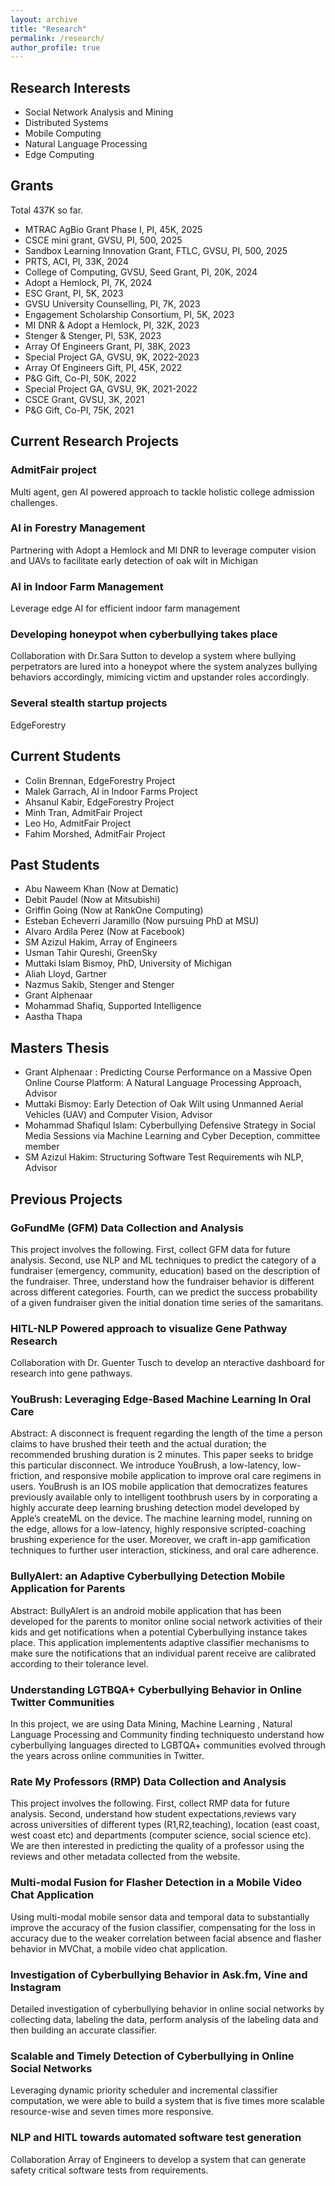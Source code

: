 ```yaml
---
layout: archive
title: "Research"
permalink: /research/
author_profile: true
---
```


## Research Interests

<ul>
    <li>Social Network Analysis and Mining</li>
    <li>Distributed Systems</li>
    <li>Mobile Computing</li>
    <li>Natural Language Processing</li>
    <li>Edge Computing</li>
</ul>


## Grants

Total 437K so far.
<ul>
    <li> MTRAC AgBio Grant Phase I, PI, 45K, 2025</li>
    <li> CSCE mini grant, GVSU, PI, 500, 2025</li>
    <li> Sandbox Learning Innovation Grant, FTLC, GVSU, PI, 500, 2025</li>
    <li> PRTS, ACI, PI, 33K, 2024</li>
    <li> College of Computing, GVSU, Seed Grant, PI, 20K, 2024</li>
    <li> Adopt a Hemlock, PI, 7K, 2024</li>
    <li> ESC Grant, PI, 5K, 2023</li>
    <li> GVSU University Counselling, PI, 7K, 2023</li>
    <li> Engagement Scholarship Consortium, PI, 5K, 2023</li>
    <li> MI DNR & Adopt a Hemlock, PI, 32K, 2023</li>
    <li> Stenger & Stenger, PI, 53K, 2023</li>
    <li> Array Of Engineers Grant, PI, 38K, 2023</li>
    <li> Special Project GA, GVSU, 9K,  2022-2023</li>
    <li> Array Of Engineers Gift, PI, 45K, 2022</li>
    <li> P&G Gift, Co-PI, 50K, 2022</li>
    <li> Special Project GA, GVSU, 9K, 2021-2022</li>
    <li> CSCE Grant, GVSU, 3K, 2021</li>
    <li> P&G Gift, Co-PI, 75K, 2021</li>
</ul>


## Current Research Projects

### AdmitFair project
Multi agent, gen AI powered approach to tackle holistic college admission challenges.

### AI in Forestry Management
Partnering with Adopt a Hemlock and MI DNR to leverage computer vision and UAVs to facilitate early detection of oak wilt in Michigan

### AI in Indoor Farm Management
Leverage edge AI for efficient indoor farm management

### Developing honeypot when cyberbullying takes place
Collaboration with Dr.Sara Sutton to develop a system where bullying perpetrators are lured into a honeypot where the system analyzes bullying behaviors accordingly, mimicing victim and upstander roles accordingly.

### Several stealth startup projects
EdgeForestry


## Current Students
<ul> 
    <li> Colin Brennan, EdgeForestry Project</li>
    <li> Malek Garrach, AI in Indoor Farms Project</li>
    <li> Ahsanul Kabir, EdgeForestry Project</li>
    <li> Minh Tran, AdmitFair Project</li>
    <li> Leo Ho, AdmitFair Project</li>
    <li> Fahim Morshed, AdmitFair Project</li>
</ul>



## Past Students

<ul>
    <li> Abu Naweem Khan (Now at Dematic)</li>
    <li> Debit Paudel (Now at Mitsubishi)</li>
    <li> Griffin Going (Now at RankOne Computing)</li>
    <li> Esteban Echeverri Jaramillo (Now pursuing PhD at MSU)</li>
    <li> Alvaro Ardila Perez (Now at Facebook)</li>
    <li> SM Azizul Hakim, Array of Engineers</li>
    <li> Usman Tahir Qureshi, GreenSky</li>
    <li> Muttaki Islam Bismoy, PhD, University of Michigan</li>
    <li> Aliah Lloyd, Gartner</li>
    <li> Nazmus Sakib, Stenger and Stenger </li>
    <li> Grant Alphenaar</li>
    <li> Mohammad Shafiq, Supported Intelligence</li>
    <li> Aastha Thapa</li>
</ul>



## Masters Thesis
<ul>
    <li> Grant Alphenaar : Predicting Course Performance on a Massive Open Online Course Platform: A Natural Language Processing Approach, Advisor </li>
    <li> Muttaki Bismoy: Early Detection of Oak Wilt using Unmanned Aerial Vehicles (UAV) and Computer Vision, Advisor</li>
    <li> Mohammad Shafiqul Islam: Cyberbullying Defensive Strategy in Social Media Sessions via Machine Learning and Cyber Deception, committee member</li>
    <li> SM Azizul Hakim: Structuring Software Test Requirements wih NLP, Advisor</li>
</ul>


## Previous Projects

### GoFundMe (GFM) Data Collection and Analysis
This project involves the following. First, collect GFM data for future analysis. Second, use NLP and ML techniques to predict the category of a fundraiser (emergency, community, education) based on the description of the fundraiser. Three, understand how the fundraiser behavior is different across different categories. Fourth, can we predict the success probability of a given fundraiser given the initial donation time series of the samaritans.

### HITL-NLP Powered approach to visualize Gene Pathway Research
Collaboration with Dr. Guenter Tusch to develop an nteractive dashboard for research into gene pathways.


### YouBrush: Leveraging Edge-Based Machine Learning In Oral Care


Abstract: A disconnect is frequent regarding the length of the time a person claims to have brushed their teeth and the actual duration; the recommended brushing duration is 2 minutes. This paper seeks to bridge this particular disconnect. We introduce YouBrush, a low-latency, low-friction, and responsive mobile application to improve oral care regimens in users. YouBrush is an IOS mobile application that democratizes features previously available only to intelligent toothbrush users by in corporating a highly accurate deep learning brushing detection model developed by Apple’s createML on the device. The machine learning model, running on the edge, allows for a low-latency, highly responsive scripted-coaching brushing experience for the user. Moreover, we craft in-app gamification techniques to further user interaction, stickiness, and oral care adherence.


### BullyAlert: an Adaptive Cyberbullying Detection Mobile Application for Parents

Abstract: BullyAlert is an android mobile application that has been developed for the parents to monitor online social network activities of their kids and get notifications when a potential Cyberbullying instance takes place. This application implementents adaptive classifier mechanisms to make sure the notifications that an individual parent receive are calibrated according to their tolerance level.



### Understanding LGTBQA+ Cyberbullying Behavior in Online Twitter Communities

In this project, we are using Data Mining, Machine Learning , Natural Language Processing and Community finding techniquesto understand how cyberbullying languages directed to LGBTQA+ communities evolved through the years across online communities in Twitter.


### Rate My Professors (RMP) Data Collection and Analysis
This project involves the following. First, collect RMP data for future analysis. Second, understand how student expectations,reviews vary across universities of different types (R1,R2,teaching), location (east coast, west coast etc) and departments (computer science, social science etc). We are then interested in predicting the quality of a professor using the reviews and other metadata collected from the website.

### Multi-modal Fusion for Flasher Detection in a Mobile Video Chat Application
Using multi-modal mobile sensor data and temporal data to substantially improve the accuracy of the fusion classifier, compensating for the loss in accuracy due to the weaker correlation between facial absence and flasher behavior in MVChat, a mobile video chat application.


### Investigation of Cyberbullying Behavior in Ask.fm, Vine and Instagram
Detailed investigation of cyberbullying behavior in online social networks by collecting data,
labeling the data, perform analysis of the labeling data and then building an accurate classifier.



### Scalable and Timely Detection of Cyberbullying in Online Social Networks
Leveraging dynamic priority scheduler and incremental classifier computation, we were able to
build a system that is five times more scalable resource-wise and seven times more responsive.


### NLP and HITL towards automated software test generation
Collaboration Array of Engineers to develop a system that can generate safety critical software tests from requirements.
                            
